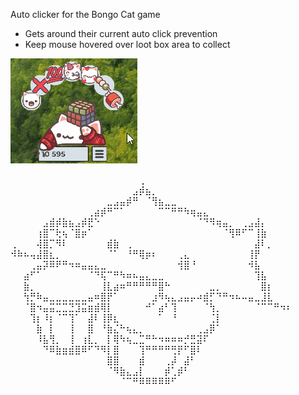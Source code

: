 Auto clicker for the Bongo Cat game
- Gets around their current auto click prevention
- Keep mouse hovered over loot box area to collect

![Bongo Cat Clicker Demo](BongoDemo.gif)

⠀⠀⠀⠀⠀⠀⠀⠀⠀⠀⠀⠀⠀⠀⠀⠀⠀⠀⠀⠀⢀⠀⠀⠀⠀⠀⠀⠀⠀⠀⠀⠀⠀⠀⠀⠀⠀⠀⠀⠀⠀⠀⠀⠀
⠀⠀⠀⠀⠀⠀⠀⠀⠀⠀⠀⠀⠀⠀⠀⠀⠀⠀⠀⣠⡾⣦⡀⠀⠀⠀⠀⠀⠀⠀⠀⠀⠀⠀⠀⠀⠀⠀⠀⠀⠀⠀⠀⠀
⠀⠀⠀⠀⠀⠀⠀⠀⠀⠀⠀⠀⠀⠀⠀⣀⣠⣤⡾⠛⠀⠈⢻⣦⣀⣀⠀⠀⠀⠀⠀⠀⠀⠀⠀⠀⠀⠀⠀⠀⠀⠀⠀⠀
⠀⠀⠀⠀⠀⠀⠀⠀⠀⠀⠀⠀⢀⣴⡾⠛⠉⠁⠀⠀⠀⠀⠀⠉⠉⠛⠛⠳⢶⣤⣄⠀⠀⠀⠀⠀⠀⠀⠀⠀⠀⠀⠀⠀
⠀⠀⠀⠀⠀⣠⣾⡾⣷⣦⣠⡾⣟⠑⠀⠀⠀⠀⠀⠀⠀⠀⠀⠀⠀⠀⠀⠀⠀⠈⠙⠻⢶⣤⡀⠀⢀⣠⣼⡄⠀⠀⠀⠀
⠀⠀⠀⠀⢰⣿⠉⢗⢦⠈⣿⡶⠁⠀⠀⠀⠀⠀⠀⠀⠀⠀⠀⠀⠀⠀⠀⠀⠀⠀⠀⠀⠀⠈⢻⠿⠋⠉⢸⣷⠀⠀⠀⠀
⢀⠀⠀⠀⢼⣿⡉⠻⠇⠀⠀⠀⠀⠀⠀⣾⣷⠀⢀⠀⠀⠀⠀⠀⠀⠀⠀⠀⠀⠀⠀⠀⠀⠀⠀⠀⠀⠀⣼⠇⡀⠀⠀⠀
⠺⠷⠦⢤⣼⣿⣆⡀⠀⠀⠀⠀⠀⠀⠀⠈⠁⠀⠘⠛⢿⡶⠆⠀⠀⠀⢀⣄⠀⠀⠀⠀⠀⠀⠀⠀⠀⢸⡟⠀⠀⠀⠀⠀
⠀⠀⠀⢀⣤⡽⠿⠟⠛⠲⠶⣤⣤⣄⣀⠀⠀⠀⠀⠀⠀⠀⠀⠀⠀⠀⢺⣿⠘⠀⠀⠀⠀⠀⠀⠀⠀⠺⣧⠀⠀⠀⠀⠀
⠀⠀⣴⠋⠁⠀⠀⠀⠀⠀⠀⠀⠈⠙⢯⠉⠛⠳⠶⠦⣤⣄⣀⣀⠀⠀⠀⠀⠀⠀⠀⠀⠀⠀⠀⠀⠀⠀⢹⣧⠀⠀⠀⠀
⠀⠀⣷⡀⠀⠀⠀⠀⠀⠀⠀⠀⠀⠀⢸⣇⣴⠶⠛⠛⠛⠛⠛⣿⠓⠀⠀⠀⠀⠀⠀⣀⡀⠀⠀⠀⠀⠀⠀⣿⡆⠀⠀⠀
⠀⠀⢳⡛⠷⣤⣀⣀⣀⣀⣀⣀⣤⠶⣿⡟⠁⠀⠀⠀⠀⠀⣰⠻⢦⣄⣠⣤⡤⠴⣾⡋⠙⠛⠲⠦⠤⣤⣀⣸⣇⠀⠀⠀
⠀⠀⠈⣿⠲⣤⣭⣉⣉⣙⣹⣭⣶⣾⢿⡇⠀⠀⠀⠀⠀⠚⠁⣴⠃⢹⠀⠀⠀⠀⠈⢳⡀⠀⠀⠀⠀⠀⠈⠉⠉⠛⠲⠆
⠀⠀⠀⢹⡆⠸⡆⠈⠉⢹⠁⠀⣼⠇⢸⡿⣆⠀⠀⠀⠀⠀⠀⠁⠀⠘⠀⠀⠀⠀⠀⢈⡇⠀⠀⠀⠀⠀⠀⠀⠀⠀⠀⠀
⠀⠀⠀⠀⣷⠀⡇⠀⠀⢸⠀⠀⣿⠀⠘⣷⣌⠓⢦⣄⡀⠀⠀⠀⠀⠀⠀⠀⠀⢀⣠⡿⠁⠀⠀⠀⠀⠀⠀⠀⠀⠀⠀⠀
⠀⠀⠀⠀⠸⣧⢻⡀⠀⢸⠀⢰⣇⡀⠀⡇⢿⠳⢦⣀⣉⠛⠓⠲⠶⠶⠶⡚⣛⣽⠏⠀⠀⠀⠀⠀⠀⠀⠀⠀⠀⠀⠀⠀
⠀⠀⠀⠀⠀⠙⠿⣷⣶⣾⣿⠿⠋⠙⠻⡇⣿⠀⠀⠀⢹⠛⠛⠛⠛⢛⡟⠋⣿⠇⠀⠀⠀⠀⠀⠀⠀⠀⠀⠀⠀⠀⠀⠀
⠀⠀⠀⠀⠀⠀⠀⠀⠀⠀⠀⠀⠀⠀⠀⣿⣿⠀⠀⠀⣾⠀⠀⠀⢀⡼⠀⣼⠃⠀⠀⠀⠀⠀⠀⠀⠀⠀⠀⠀⠀⠀⠀⠀
⠀⠀⠀⠀⠀⠀⠀⠀⠀⠀⠀⠀⠀⠀⠀⠈⠻⣷⣄⣠⡇⠀⠀⠀⡾⢁⡾⠃⠀⠀⠀⠀⠀⠀⠀⠀⠀⠀⠀⠀⠀⠀⠀⠀
⠀⠀⠀⠀⠀⠀⠀⠀⠀⠀⠀⠀⠀⠀⠀⠀⠀⠈⠉⠛⠿⠿⠿⠿⠿⠋⠀⠀⠀⠀⠀⠀⠀⠀⠀⠀⠀⠀⠀⠀⠀⠀⠀⠀